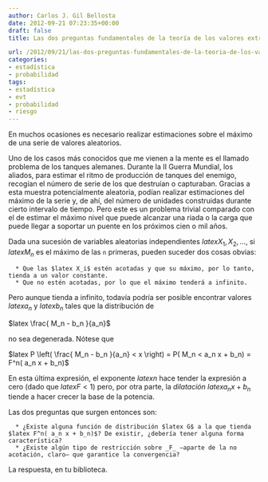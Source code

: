 ```yaml
---
author: Carlos J. Gil Bellosta
date: 2012-09-21 07:23:35+00:00
draft: false
title: Las dos preguntas fundamentales de la teoría de los valores extremos

url: /2012/09/21/las-dos-preguntas-fundamentales-de-la-teoria-de-los-valores-extremos/
categories:
- estadística
- probabilidad
tags:
- estadística
- evt
- probabilidad
- riesgo
---
```


En muchos ocasiones es necesario realizar estimaciones sobre el máximo de una serie de valores aleatorios.

Uno de los casos más conocidos que me vienen a la mente es el llamado problema de los tanques alemanes. Durante la II Guerra Mundial, los aliados, para estimar el ritmo de producción de tanques del enemigo, recogían el número de serie de los que destruían o capturaban. Gracias a esta muestra potencialmente aleatoria, podían realizar estimaciones del máximo de la serie y, de ahí, del número de unidades construidas durante cierto intervalo de tiempo. Pero este es un problema trivial comparado con el de estimar el máximo nivel que puede alcanzar una riada o la carga que puede llegar a soportar un puente en los próximos cien o mil años.

Dada una sucesión de variables aleatorias independientes $latex X_1, X_2,\dots$, si $latex M_n$ es el máximo de las `n` primeras, pueden suceder dos cosas obvias:



	  * Que las $latex X_i$ estén acotadas y que su máximo, por lo tanto, tienda a un valor constante.
	  * Que no estén acotadas, por lo que el máximo tenderá a infinito.

Pero aunque tienda a infinito, todavía podría ser posible encontrar valores $latex a_n$ y $latex b_n$ tales que la distribución de


$latex \frac{ M_n - b_n }{a_n}$


no sea degenerada. Nótese que


$latex P \left( \frac{ M_n - b_n }{a_n} < x \right) = P( M_n < a_n x + b_n) = F^n( a_n x + b_n)$


En esta última expresión, el exponente $latex n$ hace tender la expresión a cero (dado que $latex F < 1$) pero, por otra parte, la _dilatación_ $latex a_n x + b_n$ tiende a hacer crecer la base de la potencia.

Las dos preguntas que surgen entonces son:



	  * ¿Existe alguna función de distribución $latex G$ a la que tienda $latex F^n( a_n x + b_n)$? De existir, ¿debería tener alguna forma característica?
	  * ¿Existe algún tipo de restricción sobre _F_ —aparte de la no acotación, claro— que garantice la convergencia?

La respuesta, en tu biblioteca.
